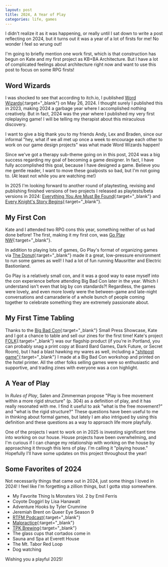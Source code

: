 ```yaml
---
layout: post
title: 2024, A Year of Play
categories: life, games
---
```


I didn't realize it as it was happening, or really until I sat down to write a post reflecting on 2024, but it turns out it was a year of a lot of firsts for me! No wonder I feel so wrung out! 

I'm going to briefly mention one work first, which is that construction has begun on Kate and my first project as KB+BA Architecture. But I have a lot of complicated feelings about architecture right now and want to use this post to focus on some RPG firsts!

## Word Wizards

I was shocked to see that according to itch.io, I published [Word Wizards](https://brendanalbano.itch.io/word-wizards){:target="_blank"} on May 26, 2024. I thought surely I published this in 2023, making 2024 a garbage year where I accomplished nothing creatively. But in fact, 2024 was the year where I published my very first roleplaying game! I will be telling my therapist about this miraculous discovery.

I want to give a big thank you to my friends Andy, Lex and Braden, since our informal "hey, what if we all met up once a week to encourage each other to work on our game design projects" was what made Word Wizards happen!

Since we've got a therapy sub-theme going on in this post, 2024 was a big success regarding my goal of becoming a game designer. In fact, I have fully accomplished this goal, because I have designed a game. Believe you me gentle reader, I want to move these goalposts so bad, but I'm not going to. (At least not while you are watching me!)

In 2025 I'm looking forward to another round of playtesting, revising and publishing finished versions of two projects I released as playtests/beta versions in 2024: [Everything You Are Must Be Found](https://brendanalbano.itch.io/eyambf-playtest){:target="_blank"} and [Every Knight's Story Begins](https://brendanalbano.itch.io/every-knights-story-begins){:target="_blank"}.

## My First Con

Kate and I attended two RPG cons this year, something neither of us had done before! The first, making it my first con, was [Go Play NW](https://goplaynw.org/){:target="_blank"}.

In addition to playing lots of games, Go Play's format of organizing games via [The Donut](https://goplaynw.org/the-donut/){:target="_blank"} made it a great, low-pressure environment to run some games as well! I had a lot of fun running Mausritter and Electric Bastionland.

Go Play is a relatively small con, and it was a good way to ease myself into the con experience before attending Big Bad Con later in the year. Which I understand isn't even that big by con standards?! Regardless, the games were lovely, and even more lovely were the between-game and late-night conversations and camaraderie of a whole bunch of people coming together to celebrate something they are extremely passionate about. 

## My First Time Tabling

Thanks to the [Big Bad Con](https://www.bigbadcon.com/){:target="_blank"} Small Press Showcase, Kate and I got a chance to table and sell our zines for the first time! Kate's project [FOLK](https://brendanalbano.itch.io/folk){:target="_blank"} was our flagship product (if you're in Portland, you can probably snag a print copy at Board Bard Games, Dark Future, or Secret Room), but I had a blast hawking my wares as well, including a ["shitpost game"](https://brendanalbano.itch.io/can-we-keep-it){:target="_blank"} I made at a Big Bad Con workshop and printed on the hotel printer. All the other folks selling games were so enthusiastic and supportive, and trading zines with everyone was a con highlight.

## A Year of Play

In *Rules of Play*, Salen and Zimmerman propose "Play is free movement within a more rigid structure" (p. 304) as a definition of play, and it has really resonated with me. I find it useful to ask "what is the free movement?" and "what is the rigid structure?" These questions have been useful to me in thinking about formal games, but lately I am also intrigued by using this definition and these questions as a way to approach life more playfully.

One of the projects I want to work on in 2025 is investing significant time into working on our house. House projects have been overwhelming, and I'm curious if I can change my relationship with working on the house by approaching it through this lens of play. I'm calling it "playing house." Hopefully I'll have some updates on this project throughout the year!

## Some Favorites of 2024

Not necessarily things that came out in 2024, just some things I loved in 2024! I feel like I'm forgetting a zillion things, but I gotta stop somewhere.

- My Favorite Thing Is Monsters Vol. 2 by Emil Ferris
- Coyote Doggirl by Lisa Hanawalt
- Adventure Hooks by Tyler Crumrine
- Jeremiah Brent on Queer Eye Season 9
- [RTFM Podcast](https://podcasts.apple.com/us/podcast/rtfm/id1555180427){:target="_blank"}
- [Malpractice](https://www.instagram.com/malpractice.pdx/){:target="_blank"}
- [TPK Brewing](https://www.tpkbrewing.com/){:target="_blank"}
- The glass cups that cortados come in
- Sauna and Spa at Everett House
- The Mt. Tabor Red Loop
- Dog watching

Wishing you a playful 2025!


